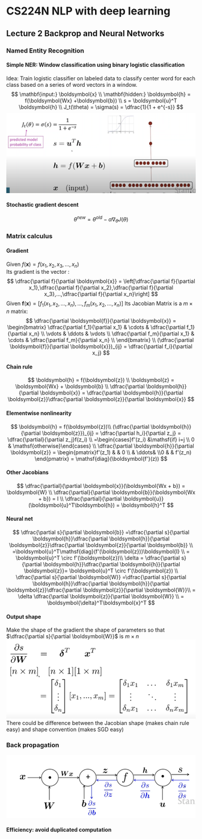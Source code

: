 # CS224N NLP with deep learning
## Lecture 2 Backprop and Neural Networks
### Named Entity Recognition
#### Simple NER: Window classification using binary logistic classification
Idea: Train logistic classifier on labeled data to classify center word for each class based on a series of word vectors in a window.
$$
\mathbf{input:} \boldsymbol{x} \\
\mathbf{hidden:} \boldsymbol{h} = f(\boldsymbol{Wx} +\boldsymbol{b}) \\
s = \boldsymbol{u}^T \boldsymbol{h} \\ 
J_t(\theta) = \sigma(s) = \dfrac{1}{1 + e^{-s}}
$$
![](../images/cs224n/2.png)
#### Stochastic gradient descent
$$
\theta^{new} = \theta^{old} - \alpha\nabla_\theta J(\theta)
$$
### Matrix calculus
#### Gradient
Given $f(\boldsymbol{x}) = f(x_1,x_2,x_3,...,x_n)$  
Its gradient is the vector : 
$$
\dfrac{\partial f}{\partial \boldsymbol{x}} = \left[\dfrac{\partial f}{\partial x_1},\dfrac{\partial f}{\partial x_2},\dfrac{\partial f}{\partial x_3},...,\dfrac{\partial f}{\partial x_n}\right]
$$
Given $\boldsymbol{f}(\boldsymbol{x}) = \left[f_1(x_1,x_2,...,x_n),...,f_m(x_1,x_2,...,x_n) \right]$
Its Jacobian Matrix is a $m\times n$ matrix:
$$
\dfrac{\partial \boldsymbol{f}}{\partial \boldsymbol{x}} = \begin{bmatrix}
    \dfrac{\partial f_1}{\partial x_1} & \cdots & \dfrac{\partial f_1}{\partial x_n} \\
    \vdots  & \ddots & \vdots \\ 
    \dfrac{\partial f_m}{\partial x_1} & \cdots & \dfrac{\partial f_m}{\partial x_n} \\
\end{bmatrix} \\
(\dfrac{\partial \boldsymbol{f}}{\partial \boldsymbol{x}})_{ij} = \dfrac{\partial f_i}{\partial x_j} 
$$
#### Chain rule
$$
\boldsymbol{h} = f(\boldsymbol{z}) \\
\boldsymbol{z} = \boldsymbol{Wx} + \boldsymbol{b} \\
\dfrac{\partial \boldsymbol{h}}{\partial \boldsymbol{x}} = \dfrac{\partial \boldsymbol{h}}{\partial \boldsymbol{z}}\dfrac{\partial \boldsymbol{z}}{\partial \boldsymbol{x}}
$$
#### Elementwise nonlinearity
$$
\boldsymbol{h} = f(\boldsymbol{z})\\
(\dfrac{\partial \boldsymbol{h}}{\partial \boldsymbol{z}})_{ij} = \dfrac{\partial h_i}{\partial z_j} = \dfrac{\partial}{\partial z_j}f(z_i) \\
=\begin{cases}f'(z_i) &\mathsf{if} i=j \\ 0 & \mathsf{otherwise}\end{cases} \\
\dfrac{\partial \boldsymbol{h}}{\partial \boldsymbol{z}} = \begin{pmatrix}f'(z_1) & & 0 \\ & \ddots& \\0 &  & f'(z_n) \end{pmatrix} = \mathsf{diag}(\boldsymbol{f'}(z))
$$
#### Other Jacobians
$$
\dfrac{\partial}{\partial \boldsymbol{x}}(\boldsymbol{Wx + b}) = \boldsymbol{W} \\
\dfrac{\partial}{\partial \boldsymbol{b}}(\boldsymbol{Wx + b}) = I \\
\dfrac{\partial}{\partial \boldsymbol{u}}(\boldsymbol{u}^T\boldsymbol{h}) = \boldsymbol{h}^T
$$
#### Neural net
$$
\dfrac{\partial s}{\partial \boldsymbol{b}} =\dfrac{\partial s}{\partial \boldsymbol{h}}\dfrac{\partial \boldsymbol{h}}{\partial \boldsymbol{z}}\dfrac{\partial \boldsymbol{z}}{\partial \boldsymbol{b}}  \\
=\boldsymbol{u}^T\mathsf{diag}(f'(\boldsymbol{z}))\boldsymbol{I} \\
= \boldsymbol{u}^T \circ f'(\boldsymbol{z})\\
\delta = \dfrac{\partial s}{\partial \boldsymbol{h}}\dfrac{\partial \boldsymbol{h}}{\partial \boldsymbol{z}}= \boldsymbol{u}^T \circ f'(\boldsymbol{z}) \\
\dfrac{\partial s}{\partial \boldsymbol{W}} =\dfrac{\partial s}{\partial \boldsymbol{h}}\dfrac{\partial \boldsymbol{h}}{\partial \boldsymbol{z}}\dfrac{\partial \boldsymbol{z}}{\partial \boldsymbol{W}}\\ 
= \delta \dfrac{\partial \boldsymbol{z}}{\partial \boldsymbol{W}} \\
= \boldsymbol{\delta}^T\boldsymbol{x}^T
$$
#### Output shape
Make the shape of the gradient the shape of parameters so that $\dfrac{\partial s}{\partial \boldsymbol{W}}$ is $m\times n$ 
![](../images/cs224n/3.png)
There could be difference between the Jacobian shape (makes chain rule easy) and shape convention (makes SGD easy)
### Back propagation
![](../images/cs224n/4.png)
#### Efficiency: avoid duplicated computation
